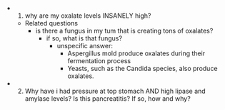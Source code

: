   * 1) why are my oxalate levels INSANELY high?
    * Related questions
      * is there a fungus in my tum that is creating tons of oxalates?
        * if so, what is that fungus?
          * unspecific answer:
            * Aspergillus mold produce oxalates during their fermentation process
            * Yeasts, such as the Candida species, also produce oxalates.
  * 2) Why have i had pressure at top stomach AND high lipase and amylase levels? Is this pancreatitis? If so, how and why?

